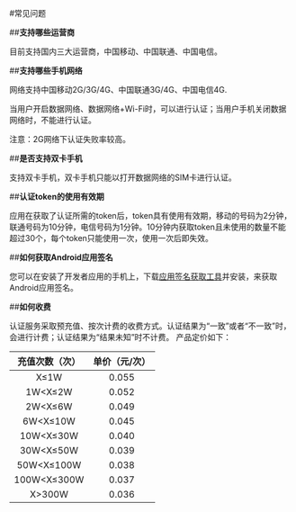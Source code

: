 #常见问题

##**支持哪些运营商**

目前支持国内三大运营商，中国移动、中国联通、中国电信。

##**支持哪些手机网络**

网络支持中国移动2G/3G/4G、中国联通3G/4G、中国电信4G.

当用户开启数据网络、数据网络+Wi-Fi时，可以进行认证；当用户手机关闭数据网络时，不能进行认证。

注意：2G网络下认证失败率较高。

##**是否支持双卡手机**

支持双卡手机，双卡手机只能以打开数据网络的SIM卡进行认证。

##**认证token的使用有效期**

应用在获取了认证所需的token后，token具有使用有效期，移动的号码为2分钟，联通号码为10分钟，电信号码为1分钟。10分钟内获取token且未使用的数量不能超过30个，每个token只能使用一次，使用一次后即失效。

##**如何获取Android应用签名**

您可以在安装了开发者应用的手机上，下载[应用签名获取工具](https://sdkfiledl.jiguang.cn/public/AppSignGet.apk)并安装，来获取Android应用签名。

##**如何收费**

认证服务采取预充值、按次计费的收费方式。认证结果为“一致”或者“不一致”时，会进行计费；认证结果为“结果未知”时不计费。
产品定价如下：

|充值次数（次）|单价（元/次）|
|:-----:|:-----:|
|X≤1W|0.055|
|1W<X≤2W|0.052|
|2W<X≤6W|0.049|
|6W<X≤10W|0.045|
|10W<X≤30W|0.040|
|30W<X≤50W|0.039|
|50W<X≤100W|0.038|
|100W<X≤300W|0.037|
|X>300W|0.036|
